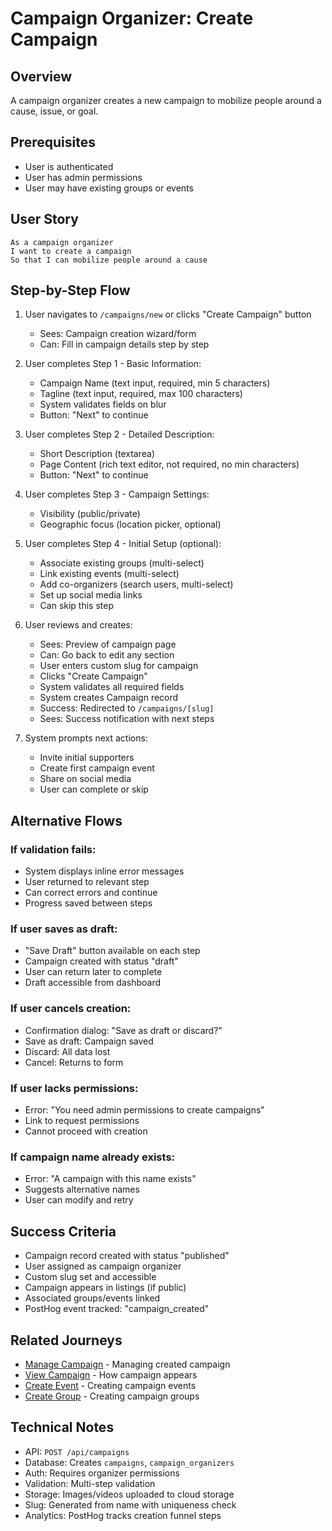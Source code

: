 # Campaign Organizer: Create Campaign

## Overview

A campaign organizer creates a new campaign to mobilize people around a cause, issue, or goal.

## Prerequisites

- User is authenticated
- User has admin permissions
- User may have existing groups or events

## User Story

```
As a campaign organizer
I want to create a campaign
So that I can mobilize people around a cause
```

## Step-by-Step Flow

1. User navigates to `/campaigns/new` or clicks "Create Campaign" button
   - Sees: Campaign creation wizard/form
   - Can: Fill in campaign details step by step

2. User completes Step 1 - Basic Information:
   - Campaign Name (text input, required, min 5 characters)
   - Tagline (text input, required, max 100 characters)
   - System validates fields on blur
   - Button: "Next" to continue

3. User completes Step 2 - Detailed Description:
   - Short Description (textarea)
   - Page Content (rich text editor, not required, no min characters)
   - Button: "Next" to continue

4. User completes Step 3 - Campaign Settings:
   - Visibility (public/private)
   - Geographic focus (location picker, optional)

5. User completes Step 4 - Initial Setup (optional):
   - Associate existing groups (multi-select)
   - Link existing events (multi-select)
   - Add co-organizers (search users, multi-select)
   - Set up social media links
   - Can skip this step

6. User reviews and creates:
   - Sees: Preview of campaign page
   - Can: Go back to edit any section
   - User enters custom slug for campaign
   - Clicks "Create Campaign"
   - System validates all required fields
   - System creates Campaign record
   - Success: Redirected to `/campaigns/[slug]`
   - Sees: Success notification with next steps

7. System prompts next actions:
   - Invite initial supporters
   - Create first campaign event
   - Share on social media
   - User can complete or skip

## Alternative Flows

### If validation fails:
- System displays inline error messages
- User returned to relevant step
- Can correct errors and continue
- Progress saved between steps

### If user saves as draft:
- "Save Draft" button available on each step
- Campaign created with status "draft"
- User can return later to complete
- Draft accessible from dashboard

### If user cancels creation:
- Confirmation dialog: "Save as draft or discard?"
- Save as draft: Campaign saved
- Discard: All data lost
- Cancel: Returns to form

### If user lacks permissions:
- Error: "You need admin permissions to create campaigns"
- Link to request permissions
- Cannot proceed with creation

### If campaign name already exists:
- Error: "A campaign with this name exists"
- Suggests alternative names
- User can modify and retry

## Success Criteria

- Campaign record created with status "published"
- User assigned as campaign organizer
- Custom slug set and accessible
- Campaign appears in listings (if public)
- Associated groups/events linked
- PostHog event tracked: "campaign_created"

## Related Journeys

- [Manage Campaign](./manage.md) - Managing created campaign
- [View Campaign](./view.md) - How campaign appears
- [Create Event](../events/create.md) - Creating campaign events
- [Create Group](../groups/create.md) - Creating campaign groups

## Technical Notes

- API: `POST /api/campaigns`
- Database: Creates `campaigns`, `campaign_organizers`
- Auth: Requires organizer permissions
- Validation: Multi-step validation
- Storage: Images/videos uploaded to cloud storage
- Slug: Generated from name with uniqueness check
- Analytics: PostHog tracks creation funnel steps
